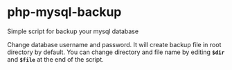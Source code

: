 # php-mysql-backup
Simple script for backup your  mysql database

Change database username and password. It will create backup file in root directory by default. You can change directory and file name by editing **```$dir```** and **```$file```** at the end of the script.
